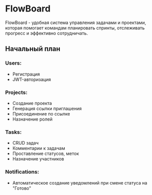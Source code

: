 # FlowBoard
FlowBoard - удобная система управления задачами и проектами, которая помогает командам планировать спринты, отслеживать прогресс и эффективно сотрудничать.

## Начальный план
### Users:
- Регистрация
- JWT-авторизация
### Projects:
- Создание проекта
- Генерация ссылки приглашения
- Присоединение по ссылке
- Назначение ролей
### Tasks:
- CRUD задач
- Комментарии к задачам
- Проставление статусов, меток
- Назначение участников
### Notifications:
- Автоматическое создание уведомлений при смене статуса на "Готово"
